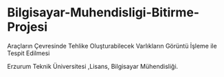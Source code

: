 # Bilgisayar-Muhendisligi-Bitirme-Projesi
Araçların Çevresinde Tehlike Oluşturabilecek Varlıkların Görüntü İşleme ile Tespit Edilmesi

Erzurum Teknik Üniversitesi ,Lisans, Bilgisayar Mühendisliği.
